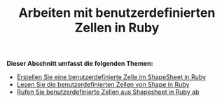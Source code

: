 ﻿---
title: Arbeiten mit benutzerdefinierten Zellen in Ruby
type: docs
weight: 120
url: /de/java/working-with-user-defined-cells-in-ruby/
---
**Dieser Abschnitt umfasst die folgenden Themen:**

- [Erstellen Sie eine benutzerdefinierte Zelle im ShapeSheet in Ruby](/diagram/de/java/create-user-defined-cell-in-the-shapesheet-in-ruby/)
- [Lesen Sie die benutzerdefinierten Zellen von Shape in Ruby](https://docs.aspose.com/diagram/java/read-shape-s-user-defined-cells-in-ruby/)
- [Rufen Sie benutzerdefinierte Zellen aus Shapesheet in Ruby ab](/diagram/de/java/retrieve-user-defined-cells-from-shapesheet-in-ruby/)
